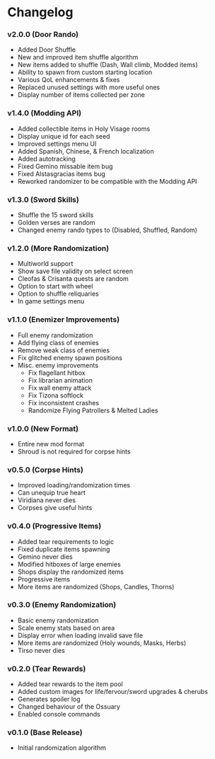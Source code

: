 # Changelog

### v2.0.0 (Door Rando)
- Added Door Shuffle
- New and improved item shuffle algorithm
- New items added to shuffle (Dash, Wall climb, Modded items)
- Ability to spawn from custom starting location
- Various QoL enhancements & fixes
- Replaced unused settings with more useful ones
- Display number of items collected per zone

### v1.4.0 (Modding API)
- Added collectible items in Holy Visage rooms
- Display unique id for each seed
- Improved settings menu UI
- Added Spanish, Chinese, & French localization
- Added autotracking
- Fixed Gemino missable item bug
- Fixed Alstasgracias items bug
- Reworked randomizer to be compatible with the Modding API

### v1.3.0 (Sword Skills)
- Shuffle the 15 sword skills
- Golden verses are random
- Changed enemy rando types to (Disabled, Shuffled, Random)

### v1.2.0 (More Randomization)
- Multiworld support
- Show save file validity on select screen
- Cleofas & Crisanta quests are random
- Option to start with wheel
- Option to shuffle reliquaries
- In game settings menu

### v1.1.0 (Enemizer Improvements)
- Full enemy randomization
- Add flying class of enemies
- Remove weak class of enemies
- Fix glitched enemy spawn positions
- Misc. enemy improvements
	- Fix flagellant hitbox
	- Fix librarian animation
	- Fix wall enemy attack
	- Fix Tizona softlock
	- Fix inconsistent crashes
	- Randomize Flying Patrollers & Melted Ladies
	
### v1.0.0 (New Format)
- Entire new mod format
- Shroud is not required for corpse hints

### v0.5.0 (Corpse Hints)
- Improved loading/randomization times
- Can unequip true heart
- Viridiana never dies
- Corpses give useful hints

### v0.4.0 (Progressive Items)
- Added tear requirements to logic
- Fixed duplicate items spawning
- Gemino never dies
- Modified hitboxes of large enemies
- Shops display the randomized items
- Progressive items
- More items are randomized (Shops, Candles, Thorns)

### v0.3.0 (Enemy Randomization)
- Basic enemy randomization
- Scale enemy stats based on area
- Display error when loading invalid save file
- More items are randomized (Holy wounds, Masks, Herbs)
- Tirso never dies

### v0.2.0 (Tear Rewards)
- Added tear rewards to the item pool
- Added custom images for life/fervour/sword upgrades & cherubs
- Generates spoiler log
- Changed behaviour of the Ossuary
- Enabled console commands

### v0.1.0 (Base Release)
- Initial randomization algorithm
